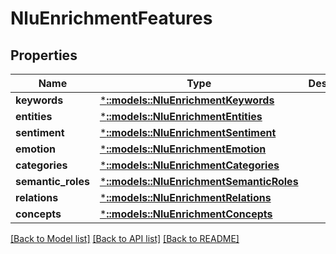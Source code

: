 # NluEnrichmentFeatures

## Properties
Name | Type | Description | Notes
------------ | ------------- | ------------- | -------------
**keywords** | [***::models::NluEnrichmentKeywords**](NluEnrichmentKeywords.md) |  | [optional] 
**entities** | [***::models::NluEnrichmentEntities**](NluEnrichmentEntities.md) |  | [optional] 
**sentiment** | [***::models::NluEnrichmentSentiment**](NluEnrichmentSentiment.md) |  | [optional] 
**emotion** | [***::models::NluEnrichmentEmotion**](NluEnrichmentEmotion.md) |  | [optional] 
**categories** | [***::models::NluEnrichmentCategories**](NluEnrichmentCategories.md) |  | [optional] 
**semantic_roles** | [***::models::NluEnrichmentSemanticRoles**](NluEnrichmentSemanticRoles.md) |  | [optional] 
**relations** | [***::models::NluEnrichmentRelations**](NluEnrichmentRelations.md) |  | [optional] 
**concepts** | [***::models::NluEnrichmentConcepts**](NluEnrichmentConcepts.md) |  | [optional] 

[[Back to Model list]](../README.md#documentation-for-models) [[Back to API list]](../README.md#documentation-for-api-endpoints) [[Back to README]](../README.md)


